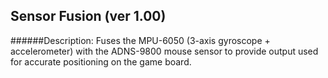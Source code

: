 Sensor Fusion (ver 1.00)
---
######Description:
Fuses the MPU-6050 (3-axis gyroscope + accelerometer) with the ADNS-9800 mouse sensor to provide output used for accurate positioning on the game board.
